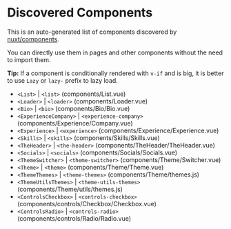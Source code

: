 # Discovered Components

This is an auto-generated list of components discovered by [nuxt/components](https://github.com/nuxt/components).

You can directly use them in pages and other components without the need to import them.

**Tip:** If a component is conditionally rendered with `v-if` and is big, it is better to use `Lazy` or `lazy-` prefix to lazy load.

- `<List>` | `<list>` (components/List.vue)
- `<Loader>` | `<loader>` (components/Loader.vue)
- `<Bio>` | `<bio>` (components/Bio/Bio.vue)
- `<ExperienceCompany>` | `<experience-company>` (components/Experience/Company.vue)
- `<Experience>` | `<experience>` (components/Experience/Experience.vue)
- `<Skills>` | `<skills>` (components/Skills/Skills.vue)
- `<TheHeader>` | `<the-header>` (components/TheHeader/TheHeader.vue)
- `<Socials>` | `<socials>` (components/Socials/Socials.vue)
- `<ThemeSwitcher>` | `<theme-switcher>` (components/Theme/Switcher.vue)
- `<Theme>` | `<theme>` (components/Theme/Theme.vue)
- `<ThemeThemes>` | `<theme-themes>` (components/Theme/themes.js)
- `<ThemeUtilsThemes>` | `<theme-utils-themes>` (components/Theme/utils/themes.js)
- `<ControlsCheckbox>` | `<controls-checkbox>` (components/controls/Checkbox/Checkbox.vue)
- `<ControlsRadio>` | `<controls-radio>` (components/controls/Radio/Radio.vue)
